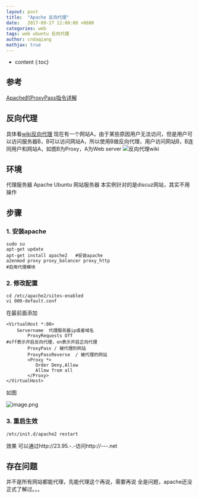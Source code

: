 ```yaml
---
layout: post
title:  "Apache 反向代理"
date:   2017-09-27 12:00:00 +0800
categories: web
tags: web ubuntu 反向代理 
author: cndaqiang
mathjax: true
---
```

* content
{:toc}





## 参考
[Apache的ProxyPass指令详解](http://www.javacui.com/service/318.html)

## 反向代理
具体看[wiki反向代理](https://zh.wikipedia.org/wiki/%E5%8F%8D%E5%90%91%E4%BB%A3%E7%90%86)
现在有一个网站A，由于某些原因用户无法访问，但是用户可以访问服务器B，B可以访问网站A，所以使用B做反向代理，用户访问网站B，B连同用户和网站A，如图B为Proxy，A为Web server
![反向代理wiki](http://upload-images.jianshu.io/upload_images/4575564-50a02efd53d21d8b.png?imageMogr2/auto-orient/strip%7CimageView2/2/w/1240)
## 环境
代理服务器 Apache Ubuntu
网站服务器 本实例针对的是discuz网站，其实不用操作
## 步骤

### 1. 安装apache
```
sudo su
apt-get update
apt-get install apache2   #安装apache
a2enmod proxy proxy_balancer proxy_http
#启用代理模块
```
### 2. 修改配置
```
cd /etc/apache2/sites-enabled
vi 000-default.conf 
```
在最前面添加
```
<VirtualHost *:80>
    Servername  代理服务器ip或者域名
        ProxyRequests Off
#off表示开启反向代理，on表示开启正向代理
        ProxyPass / 被代理的网站
        ProxyPassReverse  / 被代理的网站
        <Proxy *>
           Order Deny,Allow
           Allow from all
        </Proxy>
</VirtualHost>
```

如图

![image.png](http://upload-images.jianshu.io/upload_images/4575564-7cfcd6e438f57311.png?imageMogr2/auto-orient/strip%7CimageView2/2/w/1240)

### 3. 重启生效
```
/etc/init.d/apache2 restart
```
效果
可以通过http://23.95.-.-访问http://---.net


## 存在问题
并不是所有网站都能代理，先能代理这个再说，需要再说
全是问题，apache还没正式了解过。。。